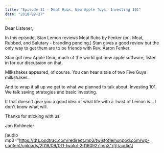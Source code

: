 ```yaml
---
title: "Episode 11 - Meat Rubs, New Apple Toys, Investing 101"
date: "2018-09-27"
---
```


Dear Listener,

In this episode, Stan Lemon reviews Meat Rubs by Fenker (or.. Meat, Rubbed, and Salutary - branding pending.) Stan gives a good review but the only way to get them are to be friends with Rev. Aaron Fenker.

Stan got new Apple Gear, much of the world got new apple software, listen in for our discussion on that.

Milkshakes appeared, of course. You can hear a tale of two Five Guys milkshakes.

And to wrap it all up we get to what we planned to talk about. Investing 101. We talk saving strategies and basic investing.

If that doesn't give you a good idea of what life with a Twist of Lemon is... I don't know what will.

Thanks for sticking with us!

Jon Kohlmeier

\[audio mp3="https://dts.podtrac.com/redirect.mp3/twistoflemonpod.com/wp-content/uploads/2018/09/011-lwatol-20180927.mp3"\]\[/audio\]
